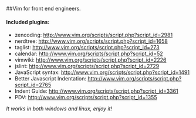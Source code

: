##Vim for front end engineers.

#### Included plugins:
* zencoding: http://www.vim.org/scripts/script.php?script_id=2981
* nerdtree: http://www.vim.org/scripts/script.php?script_id=1658
* taglist: http://www.vim.org/scripts/script.php?script_id=273
* calendar: http://www.vim.org/scripts/script.php?script_id=52
* vimwiki: http://www.vim.org/scripts/script.php?script_id=2226
* jslint: http://www.vim.org/scripts/script.php?script_id=2729
* JavaScript syntax: http://www.vim.org/scripts/script.php?script_id=1491
* Better Javascript Indentation: http://www.vim.org/scripts/script.php?script_id=2765
* Indent Guide: http://www.vim.org/scripts/script.php?script_id=3361
* PDV: http://www.vim.org/scripts/script.php?script_id=1355
 
 
*It works in both windows and linux, enjoy it!*
